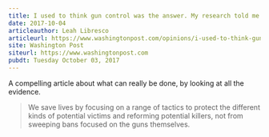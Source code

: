 ```yaml
---
title: I used to think gun control was the answer. My research told me otherwise.
date: 2017-10-04
articleauthor: Leah Libresco
articleurl: https://www.washingtonpost.com/opinions/i-used-to-think-gun-control-was-the-answer-my-research-told-me-otherwise/2017/10/03/d33edca6-a851-11e7-92d1-58c702d2d975_story.html
site: Washington Post
siteurl: https://www.washingtonpost.com
pubdt: Tuesday October 03, 2017
---
```


A compelling article about what can really be done, by looking at all the evidence.

> We save lives by focusing on a range of tactics to protect the different kinds of potential victims and reforming potential killers, not from sweeping bans focused on the guns themselves.
